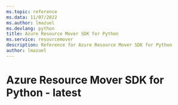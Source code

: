 ```yaml
---
ms.topic: reference
ms.data: 11/07/2022
ms.author: lmazuel
ms.devlang: python
title: Azure Resource Mover SDK for Python
ms.service: resourcemover
description: Reference for Azure Resource Mover SDK for Python
author: lmazuel
---
```

# Azure Resource Mover SDK for Python - latest